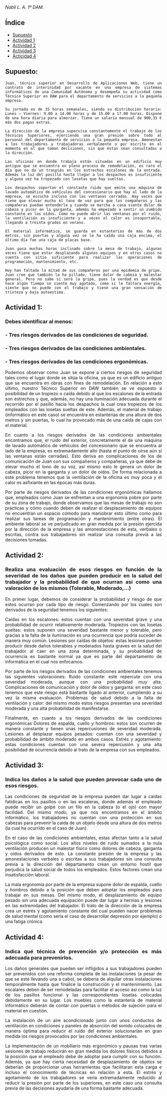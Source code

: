 <div align="justify">

*Nabil L. A. 1º DAM.*

## Índice
- [Supuesto](#supuesto)
- [Actividad 1](#actividad-1)
- [Actividad 2](#actividad-2)
- [Actividad 3](#actividad-3)
- [Acticidad 4](#actividad-4)


## Supuesto:
```
Juan, técnico superior en Desarrollo de Aplicaciones Web, tiene un contrato de interinidad por vacante en una empresa de sistemas informáticos de una Comunidad Autónoma y desempeña su actividad como Técnico Superior en DAW para el departamento de servicios a la pequeña empresa.

Su jornada es de 35 horas semanales, siendo su distribución horaria: Lunes – Viernes: 9.00 a 14.00 horas y de 15.00 a 17.00 horas. Dispone de una hora diaria para almorzar. Tiene un salario mensual de 900,35 € más dos pagas extras.

La dirección de la empresa supervisa constantemente el trabajo de los Técnicos Superiores, ejerciendo una gran presión sobre todo al personal del departamento de servicios a la pequeña empresa. Amonestan a los trabajadores y trabajadoras verbalmente o por escrito en el momento en el que toman decisiones, sin que éstas sean consultadas a la dirección.

Las oficinas en donde trabaja están situadas en un edificio muy antiguo que se encuentra en pleno proceso de remodelación, es raro el día que no da un traspiés en los estrechos escalones de la entrada. Además la luz del pasillo hasta llegar a los despachos es insuficiente y alguna vez ha tropezado con losetas que hay sueltas.

Los despachos soportan el constante ruido que emite una máquina de lavado automático de vehículos del concesionario que hay al lado de la empresa, se escucha incluso con las ventanas cerradas. Hay veces que tiene que elevar mucho el tono de voz para que los compañeros y las compañeras puedan entenderle y cuando se marcha a casa siente dolor de cabeza y picor en la garganta, además ha empezado a sentir un zumbido constante en los oídos. Como no puede abrir las ventanas por el ruido, la ventilación es insuficiente y a veces el calor es insoportable, llegando a treinta grados en verano.

El material informático, se guarda en estanterías de más de dos metros, sin puertas y alguna vez se le ha caído una caja encima, el último día fue una caja de placas base.

Juan pasa muchas horas inclinado sobre la mesa de trabajo, algunas veces tiene que estar desplazando algunos equipos y en otros casos no cuenta con sitio suficiente para realizar las operaciones de programación, mantenimiento, etc.

Hoy han faltado la mitad de sus compañeros por una epidemia de gripe. Juan cree que también la ha pillado, tiene dolor de cabeza y malestar general. Pero no sabe si será la gripe, pues la verdad es que desde hace algún tiempo se siente muy agotado, como si le faltara energía, siente que no puede con el trabajo y tiene una gran sensación de tristeza y baja autoestima.
```
## Actividad 1: 
### Debes identificar al menos:
### - Tres riesgos derivados de las condiciones de seguridad.
### - Tres riesgos derivados de las condiciones ambientales.
### - Tres riesgos derivados de las condiciones ergonómicas.

Podemos observar como Juan se expone a ciertos riesgos de seguridad tales como el lugar donde se sitúa la oficina, ya que es un edificio antiguo que se encuentra en obras con fines de remodelación. En relación a esto último, nuestro Técnico Superior en DAW también se ve expuesto a posibilidad de un tropiezo o caída debido al que los escalones de la entrada son estrechos y que, además, no hay una iluminación adecuada durante el recorrido por el pasillo hacia los despachos la cual crea tropiezos de los empleados con las losetas sueltas de este. Además, el material de trabajo (informático en este caso) se encuentra en estanterías de una altura de dos metros y sin puertas, lo cual ha provocado más de una caída de cajas con el material. 

En cuanto a los riesgos derivados de las condiciones ambientales encontramos que, el ruido del exterior, concretamente el de una máquina de lavado automático de vehículos del concesionario que se encuentra al lado de la empresa, es extremadamente alto (hasta el punto de oírse aún si las ventanas están cerradas). Esto deriva en complicaciones de los de comunicación de Juan con sus compañeros y compañeras, ya que debe de elevar mucho el tono de su voz, así mismo esto le genera un dolor de cabeza, picor en la garganta y un dolor de oídos. De forma relacionada a este problema tenemos que la ventilación de la oficina es muy poca y el calor es asfixiante en las épocas más duras. 

Por parte de riesgos derivados de las condiciones ergonómicas hallamos que, empleados como Juan se enfrentan a una ergonomía pobre por parte de su zona de trabajo, donde observamos que las mesas de trabajo no son prácticas y cómo cuando deben de realizar el desplazamiento de equipos no encuentran un espacio cómodo para maniobrar esto último como para realizar sus tareas de programación y mantenimiento (entre otras). El ambiente laboral se ve perjudicado en gran medida por la presión ejercida por la dirección de la empresa y las amonestaciones de esta, verbales o escritas, contra sus trabajadores sin realizar una consulta previa a las decisiones tomadas.


## Actividad 2:
### Realiza una evaluación de esos riesgos en función de la severidad de los daños que pueden producir en la salud del trabajador y la probabilidad de que ocurran así como una valoración de los mismos (Tolerable, Moderado,...)

En primer lugar, debemos de considerar la probabilidad y riesgo de que estos ocurran por cada tipo de riesgo. Comenzando por los cuales son derivados de la seguridad tenemos los siguientes:

Caídas en los escalones: estos cuentan con una severidad grave y una probabilidad de ocurrir relativamente moderada.
Tropiezos con las losetas sueltas: estos suponen una severidad bastante menor y tolerable, pero gracias a la falta de la iluminación es una ocurrencia que podría suceder de manera muy común. 
Lesiones por caídas de objetos: estas lesiones pueden producir desde daños tolerables y moderados hasta graves en la salud del trabajador al caer en una zona determinada, y su probabilidad de ocurrencia es bastante normal ya que es parte del departamento de informática en el cual nos enfocamos.

Por parte de los riesgos derivados de las condiciones ambientales tenemos las siguientes valoraciones:
Ruido constante: este repercute con una severidad moderada, aunque con una probabilidad muy alta.
Complicaciones de comunicación y dolor de oídos y garganta: en este caso tenemos que este riesgo está bastante ligado al anterior, cumpliendo a su vez la misma evaluación.
Problemas de salud debido a la falta de ventilación y calor: del mismo modo estos riesgos presentan una severidad moderada y una alta probabilidad de manifestarse.

Finalmente, en cuanto a los riesgos derivados de las condiciones ergonómicas
Dolores de espalda, cuello y hombros: estos son ocurren de manera constante y tienen unas repercusiones de severidad moderada.
Lesiones al desplazar equipos pesados: cuentan con una severidad y probabilidad de ámbito moderado en ambos casos.
Estrés y agotamiento: estas condiciones cuentan con una severa repercusión y una alta posibilidad de ocurrencia debido al trato de la empresa con sus empleados.

## Actividad 3:
### Indica los daños a la salud que pueden provocar cada uno de esos riesgos.

Las condiciones de seguridad de la empresa pueden dar lugar a caídas fatídicas en los pasillos o en las escaleras, donde además el empleado puede recibir un golpe con un filo en la cabeza (o el ojo) con mayor facilidad. Del mismo modo, ya que nos encontramos en el ámbito informático, los trabajadores no cuentan con una protección en sus cabezas para prevenir la caída de un objeto desde una altura de dos metros (la cual ha ocurrido en el caso de Juan). 

En el caso de las condiciones ambientales, estas afectan tanto a la salud psicológica como social. Los altos niveles de ruido sumados a la nula ventilación producen un malestar físico como dolores de cabeza, garganta y oídos derivados de esto. La constante presión de la empresa y las amonestaciones verbales o escritas a sus trabajadores sin una consulta previa a la dirección del departamento crean un entorno hostil que perjudica la salud social de todos los empleados. Estos factores crean una insatisfacción laboral.

La mala ergonomía por parte de la empresa supone dolor de espalda, cuello y hombros debido a la posición que deben adoptar los empleados para trabajar en sus mesas. Del mismo modo, el desplazamiento de equipo pesado sin una adecuada equipación puede dar lugar a hernias y lesiones en las extremidades del trabajador. El trato de la dirección de la empresa crea un estrés y agotamiento constante del cual pueden nacer problemas de salud mental (como sería el caso de desarrollar depresión por ejemplo) o una fatiga crónica.


## Actividad 4:
### Indica qué técnica de prevención y/o protección es más adecuada para prevenirlos.

Los daños generales que pueden ser infligidos a sus trabajadores pueden ser prevenidos con una reforma completa de las instalaciones (a pesar de que se esté llevando una a cabo), se debería de alquilar otras instalaciones temporalmente hasta que finalice la construcción y el mantenimiento. Las escalares deben de ser remodeladas para facilitar el acceso así como la luz de los pasillos funcional y las correspondientes losetas colocadas debidamente en su lugar. Los muebles como la estantería de material informático deberán de contar con puertas o métodos de sujeción para el material en cuestión.

La instalación de un aire acondicionado junto con unos conductos de ventilación en condiciones  y paneles de absorción del sonido colocados de manera óptima para reducir el ruido del exterior solucionarían en gran medida los riesgos provocados por las condiciones ambientales.

La  implementación de un mobiliario más ergonómico y pausas tras varias sesiones de trabajo reducirán en gran medida los dolores físicos debidos a la posición que el empleado debe de adoptar para cumplir con su función. Además, ya que hay cierta necesidad de desplazamiento de objetos se deberían de proporcionar unas herramientas que facilitaran esta carga e incluso el conocimiento de técnicas en relación a esta. El estrés y agotamiento de los trabajadores se vería extremadamente reducido al reducir la presión por parte de los superiores, en este caso una consulta previa de las decisiones ayudaría de una forma bastante adecuada.

</div>